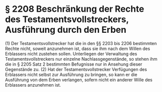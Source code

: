 # § 2208 Beschränkung der Rechte des Testamentsvollstreckers, Ausführung durch den Erben
(1) Der Testamentsvollstrecker hat die in den §§ 2203 bis 2206 bestimmten Rechte nicht, soweit anzunehmen ist, dass sie ihm nach dem Willen des Erblassers nicht zustehen sollen. Unterliegen der Verwaltung des Testamentsvollstreckers nur einzelne Nachlassgegenstände, so stehen ihm die in § 2205 Satz 2 bestimmten Befugnisse nur in Ansehung dieser Gegenstände zu.
(2) Hat der Testamentsvollstrecker Verfügungen des Erblassers nicht selbst zur Ausführung zu bringen, so kann er die Ausführung von dem Erben verlangen, sofern nicht ein anderer Wille des Erblassers anzunehmen ist.